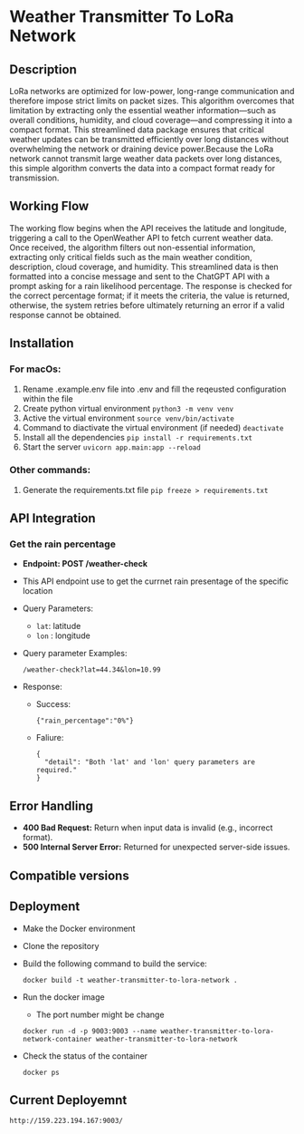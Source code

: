 # Weather Transmitter To LoRa Network

## Description

LoRa networks are optimized for low-power, long-range communication and therefore impose strict limits on packet sizes. This algorithm overcomes that limitation by extracting only the essential weather information—such as overall conditions, humidity, and cloud coverage—and compressing it into a compact format. This streamlined data package ensures that critical weather updates can be transmitted efficiently over long distances without overwhelming the network or draining device power.Because the LoRa network cannot transmit large weather data packets over long distances, this simple algorithm converts the data into a compact format ready for transmission.

## Working Flow

The working flow begins when the API receives the latitude and longitude, triggering a call to the OpenWeather API to fetch current weather data. Once received, the algorithm filters out non-essential information, extracting only critical fields such as the main weather condition, description, cloud coverage, and humidity. This streamlined data is then formatted into a concise message and sent to the ChatGPT API with a prompt asking for a rain likelihood percentage. The response is checked for the correct percentage format; if it meets the criteria, the value is returned, otherwise, the system retries before ultimately returning an error if a valid response cannot be obtained.

## Installation

### For macOs:

1. Rename .example.env file into .env and fill the reqeusted configuration within the file
2. Create python virtual environment `python3 -m venv venv`
3. Active the virtual environment `source venv/bin/activate`
4. Command to diactivate the virtual environment (if needed) `deactivate`
5. Install all the dependencies `pip install -r requirements.txt`
6. Start the server `uvicorn app.main:app --reload`

### Other commands:

1. Generate the requirements.txt file `pip freeze > requirements.txt`

## API Integration

### Get the rain percentage

* **Endpoint: POST /weather-check**
* This API endpoint use to get the currnet rain presentage of the specific location
* Query Parameters:

  * `lat`: latitude
  * `lon` : longitude
* Query parameter Examples:

  ```
  /weather-check?lat=44.34&lon=10.99
  ```
* Response:

  * Success:

    ```
    {"rain_percentage":"0%"}
    ```
  * Faliure:

    ```
    {
      "detail": "Both 'lat' and 'lon' query parameters are required."
    }
    ```

## Error Handling

- **400 Bad Request:** Return when input data is invalid (e.g., incorrect format).
- **500 Internal Server Error:** Returned for unexpected server-side issues.

## Compatible versions

## Deployment

- Make the Docker environment
- Clone the repository
- Build the following command to build the service:

  ```
  docker build -t weather-transmitter-to-lora-network .
  ```
- Run the docker image

  - The port number might be change

  ```
  docker run -d -p 9003:9003 --name weather-transmitter-to-lora-network-container weather-transmitter-to-lora-network
  ```
- Check the status of the container

  ```
  docker ps
  ```

## Current Deployemnt

`http://159.223.194.167:9003/`

